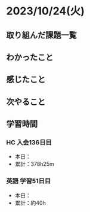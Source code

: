 # 2023/10/24(火)

## 取り組んだ課題一覧

## わかったこと

## 感じたこと

## 次やること

## 学習時間

### HC 入会136日目

- 本日：
- 累計：378h25m

### 英語 学習51日目

- 本日：
- 累計：約40h
